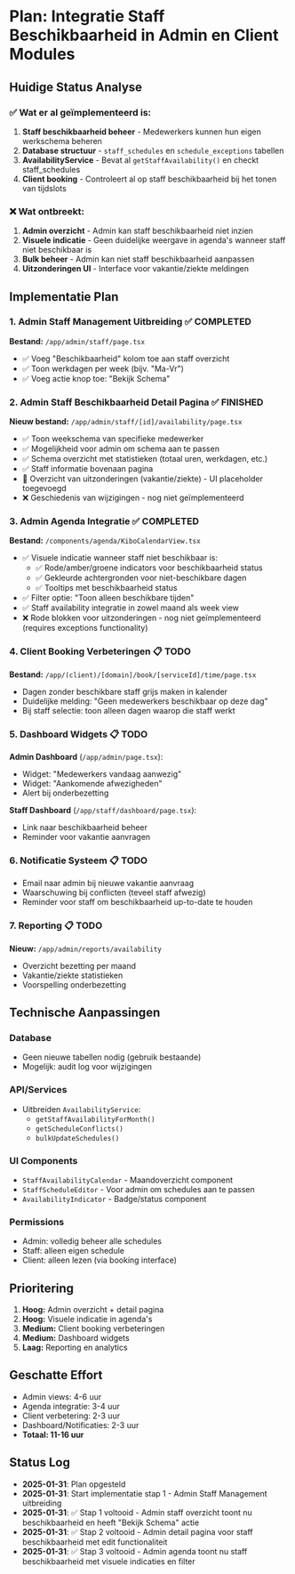 # Plan: Integratie Staff Beschikbaarheid in Admin en Client Modules

## Huidige Status Analyse

### ✅ Wat er al geïmplementeerd is:
1. **Staff beschikbaarheid beheer** - Medewerkers kunnen hun eigen werkschema beheren
2. **Database structuur** - `staff_schedules` en `schedule_exceptions` tabellen
3. **AvailabilityService** - Bevat al `getStaffAvailability()` en checkt staff_schedules
4. **Client booking** - Controleert al op staff beschikbaarheid bij het tonen van tijdslots

### ❌ Wat ontbreekt:
1. **Admin overzicht** - Admin kan staff beschikbaarheid niet inzien
2. **Visuele indicatie** - Geen duidelijke weergave in agenda's wanneer staff niet beschikbaar is
3. **Bulk beheer** - Admin kan niet staff beschikbaarheid aanpassen
4. **Uitzonderingen UI** - Interface voor vakantie/ziekte meldingen

## Implementatie Plan

### 1. Admin Staff Management Uitbreiding ✅ COMPLETED
**Bestand:** `/app/admin/staff/page.tsx`
- ✅ Voeg "Beschikbaarheid" kolom toe aan staff overzicht
- ✅ Toon werkdagen per week (bijv. "Ma-Vr")
- ✅ Voeg actie knop toe: "Bekijk Schema"

### 2. Admin Staff Beschikbaarheid Detail Pagina ✅ FINISHED
**Nieuw bestand:** `/app/admin/staff/[id]/availability/page.tsx`
- ✅ Toon weekschema van specifieke medewerker
- ✅ Mogelijkheid voor admin om schema aan te passen
- ✅ Schema overzicht met statistieken (totaal uren, werkdagen, etc.)
- ✅ Staff informatie bovenaan pagina
- 🔄 Overzicht van uitzonderingen (vakantie/ziekte) - UI placeholder toegevoegd
- ❌ Geschiedenis van wijzigingen - nog niet geïmplementeerd

### 3. Admin Agenda Integratie ✅ COMPLETED
**Bestand:** `/components/agenda/KiboCalendarView.tsx`
- ✅ Visuele indicatie wanneer staff niet beschikbaar is:
  - ✅ Rode/amber/groene indicators voor beschikbaarheid status
  - ✅ Gekleurde achtergronden voor niet-beschikbare dagen
  - ✅ Tooltips met beschikbaarheid status
- ✅ Filter optie: "Toon alleen beschikbare tijden"
- ✅ Staff availability integratie in zowel maand als week view
- ❌ Rode blokken voor uitzonderingen - nog niet geïmplementeerd (requires exceptions functionality)

### 4. Client Booking Verbeteringen 📋 TODO
**Bestand:** `/app/(client)/[domain]/book/[serviceId]/time/page.tsx`
- Dagen zonder beschikbare staff grijs maken in kalender
- Duidelijke melding: "Geen medewerkers beschikbaar op deze dag"
- Bij staff selectie: toon alleen dagen waarop die staff werkt

### 5. Dashboard Widgets 📋 TODO
**Admin Dashboard** (`/app/admin/page.tsx`):
- Widget: "Medewerkers vandaag aanwezig"
- Widget: "Aankomende afwezigheden"
- Alert bij onderbezetting

**Staff Dashboard** (`/app/staff/dashboard/page.tsx`):
- Link naar beschikbaarheid beheer
- Reminder voor vakantie aanvragen

### 6. Notificatie Systeem 📋 TODO
- Email naar admin bij nieuwe vakantie aanvraag
- Waarschuwing bij conflicten (teveel staff afwezig)
- Reminder voor staff om beschikbaarheid up-to-date te houden

### 7. Reporting 📋 TODO
**Nieuw:** `/app/admin/reports/availability`
- Overzicht bezetting per maand
- Vakantie/ziekte statistieken
- Voorspelling onderbezetting

## Technische Aanpassingen

### Database
- Geen nieuwe tabellen nodig (gebruik bestaande)
- Mogelijk: audit log voor wijzigingen

### API/Services
- Uitbreiden `AvailabilityService`:
  - `getStaffAvailabilityForMonth()`
  - `getScheduleConflicts()`
  - `bulkUpdateSchedules()`

### UI Components
- `StaffAvailabilityCalendar` - Maandoverzicht component
- `StaffScheduleEditor` - Voor admin om schedules aan te passen
- `AvailabilityIndicator` - Badge/status component

### Permissions
- Admin: volledig beheer alle schedules
- Staff: alleen eigen schedule
- Client: alleen lezen (via booking interface)

## Prioritering
1. **Hoog:** Admin overzicht + detail pagina
2. **Hoog:** Visuele indicatie in agenda's
3. **Medium:** Client booking verbeteringen
4. **Medium:** Dashboard widgets
5. **Laag:** Reporting en analytics

## Geschatte Effort
- Admin views: 4-6 uur
- Agenda integratie: 3-4 uur
- Client verbetering: 2-3 uur
- Dashboard/Notificaties: 2-3 uur
- **Totaal: 11-16 uur**

## Status Log
- **2025-01-31**: Plan opgesteld
- **2025-01-31**: Start implementatie stap 1 - Admin Staff Management uitbreiding
- **2025-01-31**: ✅ Stap 1 voltooid - Admin staff overzicht toont nu beschikbaarheid en heeft "Bekijk Schema" actie
- **2025-01-31**: ✅ Stap 2 voltooid - Admin detail pagina voor staff beschikbaarheid met edit functionaliteit
- **2025-01-31**: ✅ Stap 3 voltooid - Admin agenda toont nu staff beschikbaarheid met visuele indicaties en filter